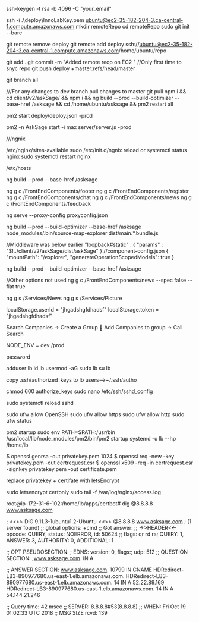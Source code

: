 ssh-keygen -t rsa -b 4096 -C "your_email"

ssh -i .\deploy\InnoLabKey.pem ubuntu@ec2-35-182-204-3.ca-central-1.compute.amazonaws.com
mkdir remoteRepo
cd remoteRepo
sudo git init --bare

git remote remove deploy
git remote add deploy ssh://ubuntu@ec2-35-182-204-3.ca-central-1.compute.amazonaws.com/home/ubuntu/repo

git add .
git commit -m "Added remote reop on EC2 "
//Only first time to snyc repo
git push deploy +master:refs/head/master

git branch all

///For any changes to dev branch pull changes to master
git pull 
npm i && 
cd client/v2/askSage/ && 
npm i && 
ng build --prod --build-optimizer --base-href /asksage &&
cd /home/ubuntu/asksage &&
pm2 restart all

pm2 start deploy/deploy.json -prod


pm2 -n AskSage start -i max server/server.js -prod





///ngnix

/etc/nginx/sites-available
 sudo /etc/init.d/ngnix reload or
 systemctl status nginx
 sudo systemctl restart nginx

 /etc/hosts


 ng build --prod --base-href /asksage 

ng g c /FrontEndComponents/footer
ng g c /FrontEndComponents/register
ng g c /FrontEndComponents/chat
ng g c /FrontEndComponents/news
ng g c /FrontEndComponents/feedback

ng serve --proxy-config proxyconfig.json


ng build --prod --build-optimizer --base-href /asksage 
node_modules/.bin/source-map-explorer dist/main.*.bundle.js

//Middleware was below earlier 
  "loopback#static" : {
      "params" : "$!../client/v2/askSage/dist/askSage"
    }
//component-config.json
{
    "mountPath": "/explorer",
    "generateOperationScopedModels": true
  }

ng build --prod --build-optimizer --base-href /asksage 

//Other options not used
ng g c /FrontEndComponents/news --spec false --flat true


ng g s /Services/News
ng g s /Services/Picture

localStorage.userId = "jhgadshgfdhadsf"
localStorage.token = "jhgadshgfdhadsf"


Search Companies  -> Create a Group  Add Companies to group -> Call Search 


NODE_ENV = dev /prod

password

adduser lb
id lb
usermod -aG sudo lb
su lb

copy .ssh/authorized_keys to lb users-->~/.ssh/autho

chmod 600 authorize_keys
sudo nano /etc/ssh/sshd_config

sudo systemctl reload sshd

sudo ufw allow OpenSSH
sudo ufw allow https
sudo ufw allow http
sudo ufw status


pm2 startup
sudo env PATH=$PATH:/usr/bin /usr/local/lib/node_modules/pm2/bin/pm2 startup systemd -u lb --hp /home/lb



$ openssl genrsa -out privatekey.pem 1024
$ openssl req -new -key privatekey.pem -out certrequest.csr
$ openssl x509 -req -in certrequest.csr -signkey privatekey.pem -out certificate.pem

replace privatekey + certifate with 
letsEncrypt


sudo letsencrypt certonly
sudo tail -f /var/log/nginx/access.log


root@ip-172-31-6-102:/home/lb/apps/certbot# dig @8.8.8.8 www.asksage.com

; <<>> DiG 9.11.3-1ubuntu1.2-Ubuntu <<>> @8.8.8.8 www.asksage.com
; (1 server found)
;; global options: +cmd
;; Got answer:
;; ->>HEADER<<- opcode: QUERY, status: NOERROR, id: 50624
;; flags: qr rd ra; QUERY: 1, ANSWER: 3, AUTHORITY: 0, ADDITIONAL: 1

;; OPT PSEUDOSECTION:
; EDNS: version: 0, flags:; udp: 512
;; QUESTION SECTION:
;www.asksage.com.               IN      A

;; ANSWER SECTION:
www.asksage.com.        10799   IN      CNAME   HDRedirect-LB3-890977680.us-east-1.elb.amazonaws.com.
HDRedirect-LB3-890977680.us-east-1.elb.amazonaws.com. 14 IN A 52.22.89.169
HDRedirect-LB3-890977680.us-east-1.elb.amazonaws.com. 14 IN A 54.144.21.246

;; Query time: 42 msec
;; SERVER: 8.8.8.8#53(8.8.8.8)
;; WHEN: Fri Oct 19 01:02:33 UTC 2018
;; MSG SIZE  rcvd: 139

